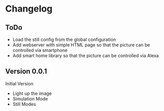 # Changelog

## ToDo

- Load the still config from the global configuration
- Add webserver with simple HTML page so that the picture can be controlled via smartphone
- Add smart home library so that the picture can be controlled via Alexa

## Version 0.0.1

Initial Version
- Light up the image
- Simulation Mode
- Still Modes